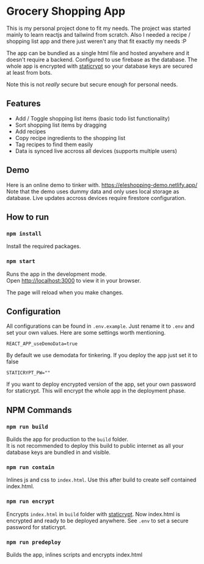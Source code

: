 # Grocery Shopping App

This is my personal project done to fit my needs. The project was started mainly to learn reactjs and tailwind from scratch. Also I needed a recipe / shopping list app and there just weren't any that fit exactly my needs :P

The app can be bundled as a single html file and hosted anywhere and it doesn't require a backend. Configured to use firebase as the database. The whole app is encrypted with [staticrypt](https://github.com/robinmoisson/staticrypt) so your database keys are secured at least from bots.

Note this is not _really_ secure but secure enough for personal needs.

## Features

- Add / Toggle shopping list items (basic todo list functionality)
- Sort shopping list items by dragging
- Add recipes
- Copy recipe ingredients to the shopping list
- Tag recipes to find them easily
- Data is synced live accross all devices (supports multiple users)

## Demo

Here is an online demo to tinker with. https://eleshopping-demo.netlify.app/ Note that the demo uses dummy data and only uses local storage as database. Live updates accross devices require firestore configuration.

## How to run

### `npm install`

Install the required packages.

### `npm start`

Runs the app in the development mode.\
Open [http://localhost:3000](http://localhost:3000) to view it in your browser.

The page will reload when you make changes.

## Configuration

All configurations can be found in `.env.example`. Just rename it to `.env` and set your own values. Here are some settings worth mentioning.

```
REACT_APP_useDemoData=true
```

By default we use demodata for tinkering. If you deploy the app just set it to false

```
STATICRYPT_PW=""
```

If you want to deploy encrypted version of the app, set your own password for staticrypt. This will encrypt the whole app in the deployment phase.

## NPM Commands

### `npm run build`

Builds the app for production to the `build` folder.\
It is not recommended to deploy this build to public internet as all your database keys are bundled in and visible.

### `npm run contain`

Inlines js and css to `index.html`. Use this after build to create self contained index.html.

### `npm run encrypt`

Encrypts `index.html` in `build` folder with [staticrypt](https://github.com/robinmoisson/staticrypt). Now index.html is encrypted and ready to be deployed anywhere. See `.env` to set a secure password for staticrypt.

### `npm run predeploy`

Builds the app, inlines scripts and encrypts index.html
